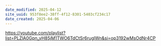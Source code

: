 ```yaml
---
date_modified: 2025-04-12
site_uuid: 953f8ee2-38ff-4f12-8301-5403cf234c17
date_created: 2025-04-06
---
```


https://youtube.com/playlist?list=PLZlA0Gpn_vH85jM1TWO6TdCtSr6ruglWn&si=op3192wMsOdNr4CP